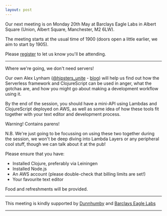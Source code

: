 ```yaml
---
layout: post
---
```


Our next meeting is on Monday 20th May at Barclays Eagle Labs in Albert Square (Union, Albert Square, Manchester, M2 6LW).

The meeting starts at the usual time of 1900 (doors open a little earlier, we aim to start by 1905).

Please [register][eventbrite] to let us know you'll be attending.

---

Where we're going, we don't need servers!

Our own Alex Lynham ([@hipsters_unite][alex] - [blog][alex-blog]) will help us find out how the Serverless framework and ClojureScript can be used in anger, what the gotchas are, and how you might go about making a development workflow using it.

By the end of the session, you should have a mini-API using Lambdas and ClojureScript deployed on AWS, as well as some idea of how these tools fit together with your text editor and development process.

Warning! Contains parens!

N.B. We're just going to be focussing on using these two together during the session, we won't be deep diving into Lambda Layers or any peripheral cool stuff, though we can talk about it at the pub!

Please ensure that you have:

  - Installed Clojure, preferably via Leiningen
  - Installed Node.js
  - An AWS account (please double-check that billing limits are set!)
  - Your favourite text editor

Food and refreshments will be provided.

---

This meeting is kindly supported by [Dunnhumby][dunnhumby] and [Barclays Eagle Labs][EagleLabs]

---

[eventbrite]: https://www.eventbrite.com/e/lambdalounge-may-2019-serverless-clojurescript-on-aws-tickets-61699405583
[alex]: https://twitter.com/hipsters_unite
[alex-blog]: http://the-frey.github.io/
[dunnhumby]: https://www.dunnhumby.com/
[EagleLabs]: https://labs.uk.barclays/
